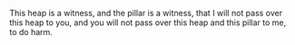 This heap is a witness, and the pillar is a witness, that I will not pass over this heap to you, and you will not pass over this heap and this pillar to me, to do harm.
